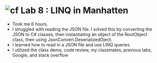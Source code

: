 ![cf](http://i.imgur.com/7v5ASc8.png) Lab 8 : LINQ in Manhatten
=====================================

- Took me 6 hours.
- I struggled with reading the JSON file. I solved this by converting the JSON to C# classes, then instantiating an object of the RootObject class, then using JsonConvert.DeserializedOject. 
- I learned how to read in a JSON file and use LINQ queries.
- I utilized the class demo, code review, my classmates, previous labs, Google, and stack overflow